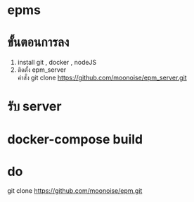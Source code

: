 # epms

# ขั้นตอนการลง

1. install git , docker , nodeJS
2. ติดตั้ง epm_server  
   คำสั่ง
   git clone https://github.com/moonoise/epm_server.git

# รับ server

# docker-compose build

# do

git clone https://github.com/moonoise/epm.git
